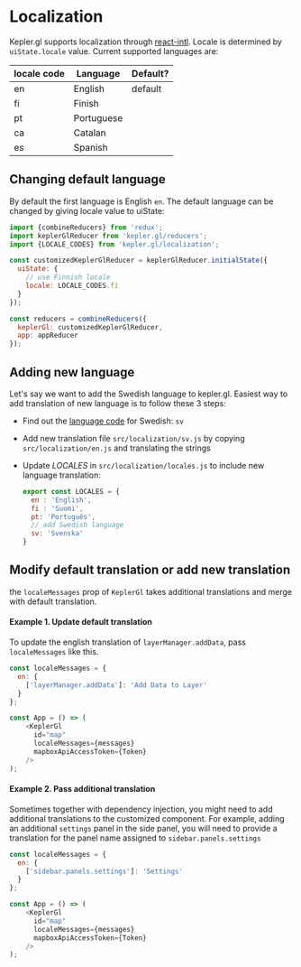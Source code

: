 # Localization

Kepler.gl supports localization through [react-intl]. Locale is determined by `uiState.locale` value.
Current supported languages are: 

| locale code | Language   | Default? |
|-------------|------------|----------|
| en          | English    | default  |
| fi          | Finish     |          |
| pt          | Portuguese |          |
| ca          | Catalan    |          |
| es          | Spanish    |          |

## Changing default language

By default the first language is English `en`. The default language can be changed by giving locale value to uiState:

```js
import {combineReducers} from 'redux';
import keplerGlReducer from 'kepler.gl/reducers';
import {LOCALE_CODES} from 'kepler.gl/localization';

const customizedKeplerGlReducer = keplerGlReducer.initialState({
  uiState: {
    // use Finnish locale
    locale: LOCALE_CODES.fi
  }
});

const reducers = combineReducers({
  keplerGl: customizedKeplerGlReducer,
  app: appReducer
});
```

## Adding new language

Let's say we want to add the Swedish language to kepler.gl. Easiest way to add translation of new language is to follow these 3 steps:

- Find out the [language code][language-codes] for Swedish: `sv`
- Add new translation file `src/localization/sv.js` by copying `src/localization/en.js` and translating the strings

- Update _LOCALES_ in `src/localization/locales.js` to include new language translation:
  ```javascript
  export const LOCALES = {
    en : 'English',
    fi : 'Suomi',
    pt: 'Português',
    // add Swedish language
    sv: 'Svenska'
  }
  ```

## Modify default translation or add new translation
the `localeMessages` prop of `KeplerGl` takes additional translations and merge with default translation. 

#### Example 1. Update default translation
To update the english translation of `layerManager.addData`, pass `localeMessages` like this.

```javascript
const localeMessages = {
  en: {
    ['layerManager.addData']: 'Add Data to Layer'
  }
};

const App = () => (
    <KeplerGl 
      id="map"
      localeMessages={messages}
      mapboxApiAccessToken={Token}
    />
);
```
#### Example 2. Pass additional translation
Sometimes together with dependency injection, you might need to add additional translations to the customized component. For example, adding an additional `settings` panel in the side panel, you will need to provide a translation for the panel name assigned to `sidebar.panels.settings`

```javascript
const localeMessages = {
  en: {
    ['sidebar.panels.settings']: 'Settings'
  }
};

const App = () => (
    <KeplerGl 
      id="map"
      localeMessages={messages}
      mapboxApiAccessToken={Token}
    />
);
```

[react-intl]: https://github.com/formatjs/react-intl
[language-codes]: https://en.wikipedia.org/wiki/List_of_ISO_639-1_codes
